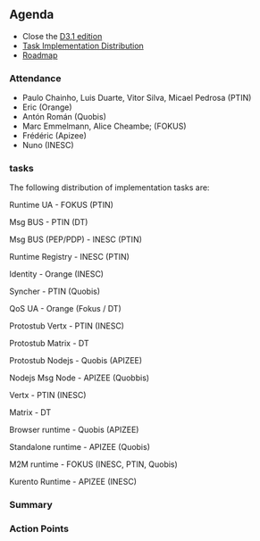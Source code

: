 ## Agenda

* Close the [D3.1 edition](https://github.com/reTHINK-project/core-framework/milestones/D3.1%20Ready%20for%20final%20Edition) 
* [Task Implementation Distribution](#tasks)
* [Roadmap](https://github.com/reTHINK-project/core-framework/milestones)


### Attendance

* Paulo Chainho, Luis Duarte, Vitor Silva, Micael Pedrosa (PTIN)
* Eric (Orange)
* Antón Román (Quobis)
* Marc Emmelmann, Alice Cheambe; (FOKUS)
* Frédéric (Apizee)
* Nuno (INESC)

### tasks

The following distribution of implementation tasks are:

Runtime UA - FOKUS (PTIN)

Msg BUS - PTIN (DT)

Msg BUS (PEP/PDP) - INESC (PTIN)

Runtime Registry - INESC (PTIN)

Identity - Orange (INESC)

Syncher - PTIN (Quobis)

QoS UA - Orange (Fokus / DT)

Protostub Vertx - PTIN (INESC)

Protostub Matrix - DT 

Protostub Nodejs - Quobis (APIZEE)

Nodejs Msg Node - APIZEE (Quobbis)

Vertx - PTIN (INESC)

Matrix - DT 

Browser runtime - Quobis (APIZEE)

Standalone runtime - APIZEE (Quobis)

M2M runtime - FOKUS (INESC, PTIN, Quobis)

Kurento Runtime - APIZEE (INESC)


### Summary


### Action Points

